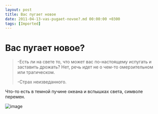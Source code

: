 ```yaml
---
layout: post
title: Вас пугает новое
date: 2011-04-13-vas-pugaet-novoe?.md 00:00:00 +0300
tags: [Imported]
---
```

# Вас пугает новое? 

> <div>
> 
> -Есть ли на свете то, что может вас по-настоящему испугать и заставить дрожать? Нет, речь идет не о чем-то омерзительном или трагическом.
> 
> -Страх неизведанного.
> 
> </div>

Что-то есть в темной пучине океана и вспышках света, символе перемен.

![image](http://media.tumblr.com/tumblr_ljlegiQgDZ1qfp23s.jpg)